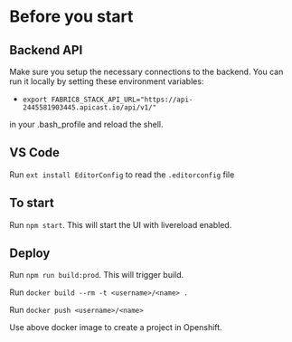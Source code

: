 Before you start
=================

Backend API
-----------

Make sure you setup the necessary connections to the backend. You can run it locally by setting these environment variables:

* `export FABRIC8_STACK_API_URL="https://api-2445581903445.apicast.io/api/v1/"`

in your .bash_profile and reload the shell.

VS Code
-------

Run `ext install EditorConfig` to read the `.editorconfig` file

To start
---------

Run `npm start`. This will start the UI with livereload enabled.


Deploy
---------

Run `npm run build:prod`. This will trigger build.

Run `docker build --rm -t <username>/<name> .`

Run `docker push <username>/<name>`

Use above docker image to create a project in Openshift.
